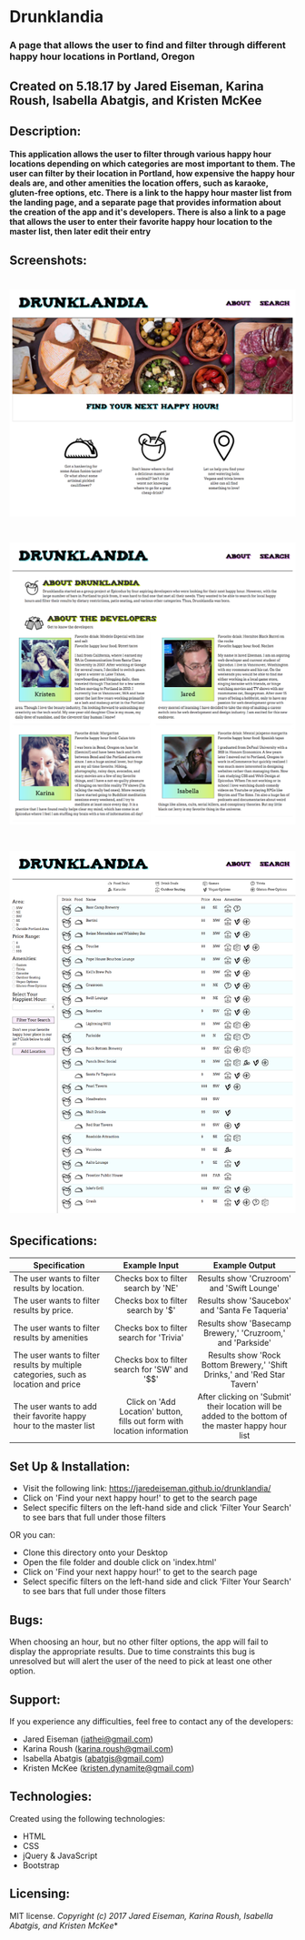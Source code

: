 # Drunklandia
### A page that allows the user to find and filter through different happy hour locations in Portland, Oregon
## Created on 5.18.17 by Jared Eiseman, Karina Roush, Isabella Abatgis, and Kristen McKee

## Description:
#### This application allows the user to filter through various happy hour locations depending on which categories are most important to them. The user can filter by their location in Portland, how expensive the happy hour deals are, and other amenities the location offers, such as karaoke, gluten-free options, etc. There is a link to the happy hour master list from the landing page, and a separate page that provides information about the creation of the app and it's developers. There is also a link to a page that allows the user to enter their favorite happy hour location to the master list, then later edit their entry

## Screenshots:

<h1 align="center"><img src="https://github.com/Sigtaba/drunklandia/blob/master/img/drunklandia-home.png?raw=true"></h1>
<h1 align="center"><img src="https://github.com/Sigtaba/drunklandia/blob/master/img/drunklandia-about.png?raw=true"></h1>
<h1 align="center"><img src="https://github.com/Sigtaba/drunklandia/blob/master/img/drunklandia-search.png?raw=true"></h1>

## Specifications:
| Specification | Example Input | Example Output |
| ---------------- |:----------------:|:----------------:|
| The user wants to filter results by location. | Checks box to filter search by 'NE' | Results show 'Cruzroom' and 'Swift Lounge' |
| The user wants to filter results by price. | Checks box to filter search by '$' | Results show 'Saucebox' and 'Santa Fe Taqueria' |
| The user wants to filter results by amenities | Checks box to filter search for 'Trivia' | Results show 'Basecamp Brewery,' 'Cruzroom,' and 'Parkside' |
| The user wants to filter results by multiple categories, such as location and price | Checks box to filter search for 'SW' and '$$' | Results show 'Rock Bottom Brewery,' 'Shift Drinks,' and 'Red Star Tavern' |
| The user wants to add their favorite happy hour to the master list | Click on 'Add Location' button, fills out form with location information | After clicking on 'Submit' their location will be added to the bottom of the master happy hour list |

## Set Up & Installation:
* Visit the following link: <https://jaredeiseman.github.io/drunklandia/>
* Click on 'Find your next happy hour!' to get to the search page
* Select specific filters on the left-hand side and click 'Filter Your Search' to see bars that full under those filters

OR you can:

* Clone this directory onto your Desktop
* Open the file folder and double click on 'index.html'
* Click on 'Find your next happy hour!' to get to the search page
* Select specific filters on the left-hand side and click 'Filter Your Search' to see bars that full under those filters

## Bugs:
When choosing an hour, but no other filter options, the app will fail to display the appropriate results. Due to time constraints this bug is unresolved but will alert the user of the need to pick at least one other option.

## Support:
If you experience any difficulties, feel free to contact any of the developers:
* Jared Eiseman (jathei@gmail.com)
* Karina Roush (karina.roush@gmail.com)
* Isabella Abatgis (abatgis@gmail.com)
* Kristen McKee (kristen.dynamite@gmail.com)

## Technologies:
Created using the following technologies:
* HTML
* CSS
* jQuery & JavaScript
* Bootstrap

## Licensing:
MIT license.
*Copyright (c) 2017 Jared Eiseman, Karina Roush, Isabella Abatgis, and Kristen McKee**

